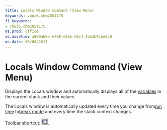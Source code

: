 ```yaml
---
title: Locals Window Command (View Menu)
keywords: vbui6.chm2051175
f1_keywords:
- vbui6.chm2051175
ms.prod: office
ms.assetid: a809a68e-e708-e83e-b0c4-1bb3b9cbe6c8
ms.date: 06/08/2017
---
```



# Locals Window Command (View Menu)

Displays the  Locals window and automatically displays all of the [variables](../../Glossary/vbe-glossary.md#variable) in the current stack and their values.

The  Locals window is automatically updated every time you change from[run time](../../Glossary/vbe-glossary.md#run-time) to[break mode](../../Glossary/vbe-glossary.md#break-mode) and every time the stack context changes.

Toolbar shortcut: 
![Toolbar button](../../../images/tbr_lowd_ZA01201713.gif).


